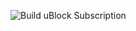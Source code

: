 ![Build uBlock Subscription](https://github.com/Anaraky/trash_sites/workflows/Build%20uBlock%20Subscription/badge.svg)
